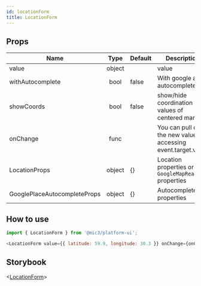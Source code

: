 ```yaml
---
id: locationForm
title: LocationForm
---
```


## Props

Name                         |  Type  | Default | Description
---------------------------- | :----: | ------- | --------------------------------------------------------------
value                        | object |         | value
withAutocomplete             |  bool  | false   | With google api autocomplete
showCoords                   |  bool  | false   | show/hide coordination values of centered marker
onChange                     |  func  |         | You can pull out the new value by accessing event.target.value
LocationProps                | object | {}      | Location properties or `GoogleMapReact` properties
GooglePlaceAutocompleteProps | object | {}      | Autocomplete properties

## How to use

```javascript
import { LocationForm } from '@mic3/platform-ui';

<LocationForm value={{ latitude: 59.9, longitude: 30.3 }} onChange={onChange} withAutocomplete />
```

## Storybook

<[LocationForm](/platform-ui/redirect?/storybook/index.html?path=/story/components-location--locationform)>
